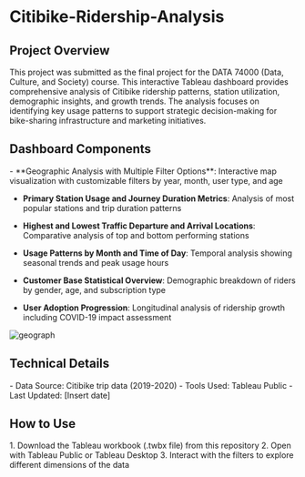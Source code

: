 <h1>Citibike-Ridership-Analysis</h1>

<h2>Project Overview</h2>
This project was submitted as the final project for the DATA 74000 (Data, Culture, and Society) course. This interactive Tableau dashboard provides comprehensive analysis of Citibike ridership patterns, station utilization, demographic insights, and growth trends. The analysis focuses on identifying key usage patterns to support strategic decision-making for bike-sharing infrastructure and marketing initiatives.

<h2>Dashboard Components</h2>
- **Geographic Analysis with Multiple Filter Options**: Interactive map visualization with customizable filters by year, month, user type, and age

- **Primary Station Usage and Journey Duration Metrics**: Analysis of most popular stations and trip duration patterns

- **Highest and Lowest Traffic Departure and Arrival Locations**: Comparative analysis of top and bottom performing stations
  
- **Usage Patterns by Month and Time of Day**: Temporal analysis showing seasonal trends and peak usage hours
  
- **Customer Base Statistical Overview**: Demographic breakdown of riders by gender, age, and subscription type
  
- **User Adoption Progression**: Longitudinal analysis of ridership growth including COVID-19 impact assessment

![geograph](./assets/geograph.jpg)


<h2>Technical Details</h2>
- Data Source: Citibike trip data (2019-2020)
- Tools Used: Tableau Public
- Last Updated: [Insert date]

<h2>How to Use</h2>
1. Download the Tableau workbook (.twbx file) from this repository
2. Open with Tableau Public or Tableau Desktop
3. Interact with the filters to explore different dimensions of the data

